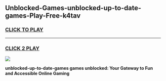 
## Unblocked-Games-unblocked-up-to-date-games-Play-Free-k4tav
<h3>
<a href="https://premium76.site?title=unblocked-up-to-date-games&ref=10A">CLICK TO PLAY</a></h3>
<hr>

<h3>
<a href="https://premium76.site?title=unblocked-up-to-date-games&ref=10A">CLICK 2 PLAY</a>
  
</h3>

<a href="https://premium76.site?title=unblocked-up-to-date-games&ref=10A"><img src="https://clearcache.store/games.png"></a>


**unblocked-up-to-date-games games unblocked: Your Gateway to Fun and Accessible Online Gaming**

